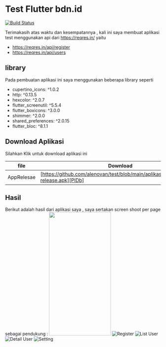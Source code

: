 # Test Flutter bdn.id


[![Build Status](https://travis-ci.org/joemccann/dillinger.svg?branch=master)](https://travis-ci.org/joemccann/dillinger)

Terimakasih atas waktu dan kesempatannya , kali ini saya membuat aplikasi test menggunakan api dari
https://reqres.in/ yaitu

- https://reqres.in/api/register
- https://reqres.in/api/users

## library

Pada pembuatan aplikasi ini saya menggunakan beberapa library seperti

-  cupertino_icons: ^1.0.2
-  http: ^0.13.5
-  hexcolor: ^2.0.7
-  flutter_screenutil: ^5.5.4
-  flutter_boxicons: ^3.0.0
-  shimmer: ^2.0.0
-  shared_preferences: ^2.0.15
-  flutter_bloc: ^8.1.1


## Download Aplikasi

Silahkan Klik untuk download aplikasi ini

| file | Download |
| ------ | ------ |
| AppRelesae | [https://github.com/alenovan/test/blob/main/aplikasi_compiled/app-release.apk][PlDb] |

## Hasil

Berikut adalah hasil dari aplikasi saya , saya sertakan screen shoot per page sebagai pendukung :
<img src="https://raw.githubusercontent.com/alenovan/test/main/screenshoot/splash.jpeg" width="200" height="400" />
![Register](https://raw.githubusercontent.com/alenovan/test/main/screenshoot/register.jpeg)
![List User](https://raw.githubusercontent.com/alenovan/test/main/screenshoot/list_user.jpeg)
![Detail User](https://raw.githubusercontent.com/alenovan/test/main/screenshoot/detail_user.jpeg)
![Setting](https://raw.githubusercontent.com/alenovan/test/main/screenshoot/setting.jpeg)


